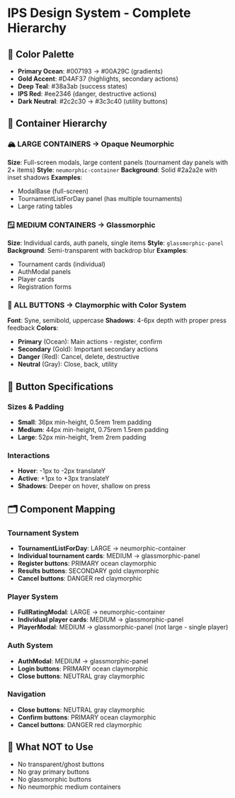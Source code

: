 # IPS Design System - Complete Hierarchy

## 🎨 Color Palette
- **Primary Ocean**: #007193 → #00A29C (gradients)
- **Gold Accent**: #D4AF37 (highlights, secondary actions)
- **Deep Teal**: #38a3ab (success states)
- **IPS Red**: #ee2346 (danger, destructive actions) 
- **Dark Neutral**: #2c2c30 → #3c3c40 (utility buttons)

## 📐 Container Hierarchy

### 🏔️ LARGE CONTAINERS → Opaque Neumorphic
**Size**: Full-screen modals, large content panels (tournament day panels with 2+ items)
**Style**: `neumorphic-container` 
**Background**: Solid #2a2a2e with inset shadows
**Examples**: 
- ModalBase (full-screen)
- TournamentListForDay panel (has multiple tournaments)
- Large rating tables

### 🪟 MEDIUM CONTAINERS → Glassmorphic  
**Size**: Individual cards, auth panels, single items
**Style**: `glassmorphic-panel`
**Background**: Semi-transparent with backdrop blur
**Examples**:
- Tournament cards (individual)
- AuthModal panels
- Player cards
- Registration forms

### 🔘 ALL BUTTONS → Claymorphic with Color System
**Font**: Syne, semibold, uppercase
**Shadows**: 4-6px depth with proper press feedback
**Colors**:
- **Primary** (Ocean): Main actions - register, confirm
- **Secondary** (Gold): Important secondary actions 
- **Danger** (Red): Cancel, delete, destructive
- **Neutral** (Gray): Close, back, utility

## 📱 Button Specifications

### Sizes & Padding
- **Small**: 36px min-height, 0.5rem 1rem padding
- **Medium**: 44px min-height, 0.75rem 1.5rem padding  
- **Large**: 52px min-height, 1rem 2rem padding

### Interactions
- **Hover**: -1px to -2px translateY
- **Active**: +1px to +3px translateY
- **Shadows**: Deeper on hover, shallow on press

## 🗂️ Component Mapping

### Tournament System
- **TournamentListForDay**: LARGE → neumorphic-container
- **Individual tournament cards**: MEDIUM → glassmorphic-panel
- **Register buttons**: PRIMARY ocean claymorphic
- **Results buttons**: SECONDARY gold claymorphic
- **Cancel buttons**: DANGER red claymorphic

### Player System  
- **FullRatingModal**: LARGE → neumorphic-container
- **Individual player cards**: MEDIUM → glassmorphic-panel
- **PlayerModal**: MEDIUM → glassmorphic-panel (not large - single player)

### Auth System
- **AuthModal**: MEDIUM → glassmorphic-panel
- **Login buttons**: PRIMARY ocean claymorphic
- **Close buttons**: NEUTRAL gray claymorphic

### Navigation
- **Close buttons**: NEUTRAL gray claymorphic
- **Confirm buttons**: PRIMARY ocean claymorphic  
- **Cancel buttons**: DANGER red claymorphic

## 🚫 What NOT to Use
- No transparent/ghost buttons
- No gray primary buttons  
- No glassmorphic buttons
- No neumorphic medium containers